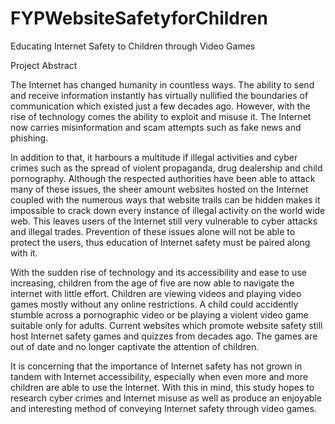 # FYPWebsiteSafetyforChildren
Educating Internet Safety to Children through Video Games

Project Abstract

The Internet has changed humanity in countless ways. The ability to send and receive information instantly has virtually nullified the boundaries of communication which existed just a few decades ago. However, with the rise of technology comes the ability to exploit and misuse it. The Internet now carries misinformation and scam attempts such as fake news and phishing. 

In addition to that, it harbours a multitude if illegal activities and cyber crimes such as the spread of violent propaganda, drug dealership and child pornography. Although the respected authorities have been able to attack many of these issues, the sheer amount websites hosted on the Internet coupled with the numerous ways that website trails can be hidden makes it impossible to crack down every instance of illegal activity on the world wide web. This leaves users of the Internet still very vulnerable to cyber attacks and illegal trades. Prevention of these issues alone will not be able to protect the users, thus education of Internet safety must be paired along with it.

With the sudden rise of technology and its accessibility and ease to use increasing, children from the age of five are now able to navigate the internet with little effort. Children are viewing videos and playing video games mostly without any online restrictions. A child could accidently stumble across a pornographic video or be playing a violent video game suitable only for adults. Current websites which promote website safety still host Internet safety games and quizzes from decades ago.  The games are out of date and no longer captivate the attention of children. 

It is concerning that the importance of Internet safety has not grown in tandem with Internet accessibility, especially when even more and more children are able to use the Internet. With this in mind, this study hopes to research cyber crimes and Internet misuse as well as produce an enjoyable and interesting method of conveying Internet safety through video games.
